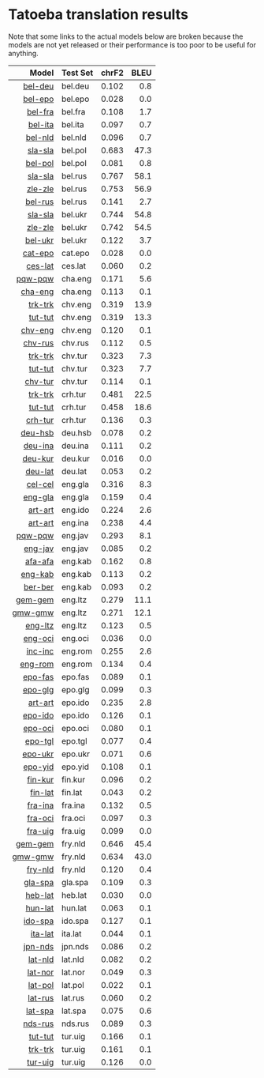 # Tatoeba translation results

Note that some links to the actual models below are broken
because the models are not yet released or their performance is too poor
to be useful for anything.

| Model                 | Test Set   | chrF2      | BLEU     |
|----------------------:|------------|-----------:|---------:|
| [bel-deu](../models/bel-deu) | bel.deu | 0.102 | 0.8 |
| [bel-epo](../models/bel-epo) | bel.epo | 0.028 | 0.0 |
| [bel-fra](../models/bel-fra) | bel.fra | 0.108 | 1.7 |
| [bel-ita](../models/bel-ita) | bel.ita | 0.097 | 0.7 |
| [bel-nld](../models/bel-nld) | bel.nld | 0.096 | 0.7 |
| [sla-sla](../models/sla-sla) | bel.pol | 0.683 | 47.3 |
| [bel-pol](../models/bel-pol) | bel.pol | 0.081 | 0.8 |
| [sla-sla](../models/sla-sla) | bel.rus | 0.767 | 58.1 |
| [zle-zle](../models/zle-zle) | bel.rus | 0.753 | 56.9 |
| [bel-rus](../models/bel-rus) | bel.rus | 0.141 | 2.7 |
| [sla-sla](../models/sla-sla) | bel.ukr | 0.744 | 54.8 |
| [zle-zle](../models/zle-zle) | bel.ukr | 0.742 | 54.5 |
| [bel-ukr](../models/bel-ukr) | bel.ukr | 0.122 | 3.7 |
| [cat-epo](../models/cat-epo) | cat.epo | 0.028 | 0.0 |
| [ces-lat](../models/ces-lat) | ces.lat | 0.060 | 0.2 |
| [pqw-pqw](../models/pqw-pqw) | cha.eng | 0.171 | 5.6 |
| [cha-eng](../models/cha-eng) | cha.eng | 0.113 | 0.1 |
| [trk-trk](../models/trk-trk) | chv.eng | 0.319 | 13.9 |
| [tut-tut](../models/tut-tut) | chv.eng | 0.319 | 13.3 |
| [chv-eng](../models/chv-eng) | chv.eng | 0.120 | 0.1 |
| [chv-rus](../models/chv-rus) | chv.rus | 0.112 | 0.5 |
| [trk-trk](../models/trk-trk) | chv.tur | 0.323 | 7.3 |
| [tut-tut](../models/tut-tut) | chv.tur | 0.323 | 7.7 |
| [chv-tur](../models/chv-tur) | chv.tur | 0.114 | 0.1 |
| [trk-trk](../models/trk-trk) | crh.tur | 0.481 | 22.5 |
| [tut-tut](../models/tut-tut) | crh.tur | 0.458 | 18.6 |
| [crh-tur](../models/crh-tur) | crh.tur | 0.136 | 0.3 |
| [deu-hsb](../models/deu-hsb) | deu.hsb | 0.078 | 0.2 |
| [deu-ina](../models/deu-ina) | deu.ina | 0.111 | 0.2 |
| [deu-kur](../models/deu-kur) | deu.kur | 0.016 | 0.0 |
| [deu-lat](../models/deu-lat) | deu.lat | 0.053 | 0.2 |
| [cel-cel](../models/cel-cel) | eng.gla | 0.316 | 8.3 |
| [eng-gla](../models/eng-gla) | eng.gla | 0.159 | 0.4 |
| [art-art](../models/art-art) | eng.ido | 0.224 | 2.6 |
| [art-art](../models/art-art) | eng.ina | 0.238 | 4.4 |
| [pqw-pqw](../models/pqw-pqw) | eng.jav | 0.293 | 8.1 |
| [eng-jav](../models/eng-jav) | eng.jav | 0.085 | 0.2 |
| [afa-afa](../models/afa-afa) | eng.kab | 0.162 | 0.8 |
| [eng-kab](../models/eng-kab) | eng.kab | 0.113 | 0.2 |
| [ber-ber](../models/ber-ber) | eng.kab | 0.093 | 0.2 |
| [gem-gem](../models/gem-gem) | eng.ltz | 0.279 | 11.1 |
| [gmw-gmw](../models/gmw-gmw) | eng.ltz | 0.271 | 12.1 |
| [eng-ltz](../models/eng-ltz) | eng.ltz | 0.123 | 0.5 |
| [eng-oci](../models/eng-oci) | eng.oci | 0.036 | 0.0 |
| [inc-inc](../models/inc-inc) | eng.rom | 0.255 | 2.6 |
| [eng-rom](../models/eng-rom) | eng.rom | 0.134 | 0.4 |
| [epo-fas](../models/epo-fas) | epo.fas | 0.089 | 0.1 |
| [epo-glg](../models/epo-glg) | epo.glg | 0.099 | 0.3 |
| [art-art](../models/art-art) | epo.ido | 0.235 | 2.8 |
| [epo-ido](../models/epo-ido) | epo.ido | 0.126 | 0.1 |
| [epo-oci](../models/epo-oci) | epo.oci | 0.080 | 0.1 |
| [epo-tgl](../models/epo-tgl) | epo.tgl | 0.077 | 0.4 |
| [epo-ukr](../models/epo-ukr) | epo.ukr | 0.071 | 0.6 |
| [epo-yid](../models/epo-yid) | epo.yid | 0.108 | 0.1 |
| [fin-kur](../models/fin-kur) | fin.kur | 0.096 | 0.2 |
| [fin-lat](../models/fin-lat) | fin.lat | 0.043 | 0.2 |
| [fra-ina](../models/fra-ina) | fra.ina | 0.132 | 0.5 |
| [fra-oci](../models/fra-oci) | fra.oci | 0.097 | 0.3 |
| [fra-uig](../models/fra-uig) | fra.uig | 0.099 | 0.0 |
| [gem-gem](../models/gem-gem) | fry.nld | 0.646 | 45.4 |
| [gmw-gmw](../models/gmw-gmw) | fry.nld | 0.634 | 43.0 |
| [fry-nld](../models/fry-nld) | fry.nld | 0.120 | 0.4 |
| [gla-spa](../models/gla-spa) | gla.spa | 0.109 | 0.3 |
| [heb-lat](../models/heb-lat) | heb.lat | 0.030 | 0.0 |
| [hun-lat](../models/hun-lat) | hun.lat | 0.063 | 0.1 |
| [ido-spa](../models/ido-spa) | ido.spa | 0.127 | 0.1 |
| [ita-lat](../models/ita-lat) | ita.lat | 0.044 | 0.1 |
| [jpn-nds](../models/jpn-nds) | jpn.nds | 0.086 | 0.2 |
| [lat-nld](../models/lat-nld) | lat.nld | 0.082 | 0.2 |
| [lat-nor](../models/lat-nor) | lat.nor | 0.049 | 0.3 |
| [lat-pol](../models/lat-pol) | lat.pol | 0.022 | 0.1 |
| [lat-rus](../models/lat-rus) | lat.rus | 0.060 | 0.2 |
| [lat-spa](../models/lat-spa) | lat.spa | 0.075 | 0.6 |
| [nds-rus](../models/nds-rus) | nds.rus | 0.089 | 0.3 |
| [tut-tut](../models/tut-tut) | tur.uig | 0.166 | 0.1 |
| [trk-trk](../models/trk-trk) | tur.uig | 0.161 | 0.1 |
| [tur-uig](../models/tur-uig) | tur.uig | 0.126 | 0.0 |
